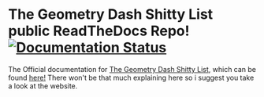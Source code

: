 # The Geometry Dash Shitty List public ReadTheDocs Repo! [![Documentation Status](https://readthedocs.org/projects/gdshittylist/badge/?version=latest)](https://gdshittylist.readthedocs.io/en/latest/?badge=latest)
The Official documentation for [The Geometry Dash Shitty List](https://github.com/electroflameofficial/gdshittylist), which can be found [here!](https://gdshittylist.rtfd.io)
There won't be that much explaining here so i suggest you take a look at the website.
